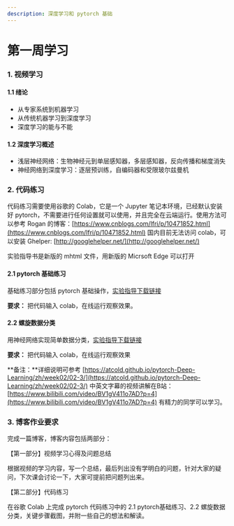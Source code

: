 ```yaml
---
description: 深度学习和 pytorch 基础
---
```


# 第一周学习

### 1. 视频学习 <a href="#2263161044" id="2263161044"></a>

#### 1.1 绪论 <a href="#1109151274" id="1109151274"></a>

* 从专家系统到机器学习
* 从传统机器学习到深度学习
* 深度学习的能与不能

#### 1.2 深度学习概述 <a href="#3522438213" id="3522438213"></a>

* 浅层神经网络：生物神经元到单层感知器，多层感知器，反向传播和梯度消失
* 神经网络到深度学习：逐层预训练，自编码器和受限玻尔兹曼机



### 2. 代码练习 <a href="#2549113973" id="2549113973"></a>

代码练习需要使用谷歌的 Colab，它是一个 Jupyter 笔记本环境，已经默认安装好 pytorch，不需要进行任何设置就可以使用，并且完全在云端运行。使用方法可以参考 Rogan 的博客：[https://www.cnblogs.com/lfri/p/10471852.html](https://www.cnblogs.com/lfri/p/10471852.html) 国内目前无法访问 colab，可以安装 Ghelper: [http://googlehelper.net/](http://googlehelper.net/)

实验指导书是新版的 mhtml 文件，用新版的 Micrsoft Edge 可以打开

#### 2.1 pytorch 基础练习 <a href="#3901973940" id="3901973940"></a>

基础练习部分包括 pytorch 基础操作，[实验指导下载链接](https://gaopursuit.oss-cn-beijing.aliyuncs.com/202010/AIexp/02%20-%20PyTorch%E5%9F%BA%E7%A1%80.mhtml)

**要求：** 把代码输入 colab，在线运行观察效果。

#### 2.2 螺旋数据分类 <a href="#659960405" id="659960405"></a>

用神经网络实现简单数据分类，[实验指导下载链接](https://gaopursuit.oss-cn-beijing.aliyuncs.com/202010/AIexp/03%20-%20%E8%9E%BA%E6%97%8B%E6%95%B0%E6%8D%AE%E5%88%86%E7%B1%BB.mhtml)

**要求：** 把代码输入 colab，在线运行观察效果

**备注：**详细说明可参考 [https://atcold.github.io/pytorch-Deep-Learning/zh/week02/02-3/](https://atcold.github.io/pytorch-Deep-Learning/zh/week02/02-3/) 中英文字幕的视频讲解在B站：[https://www.bilibili.com/video/BV1gV411o7AD?p=4](https://www.bilibili.com/video/BV1gV411o7AD?p=4) 有精力的同学可以学习。



### 3. 博客作业要求 <a href="#wu3vr" id="wu3vr"></a>

完成一篇博客，博客内容包括两部分：

【第一部分】视频学习心得及问题总结

根据视频的学习内容，写一个总结，最后列出没有学明白的问题，针对大家的疑问，下次课会讨论一下，大家可提前把问题列出来。

【第二部分】代码练习

在谷歌 Colab 上完成 pytorch 代码练习中的 2.1 pytorch基础练习、2.2 螺旋数据分类，关键步骤截图，并附一些自己的想法和解读。
